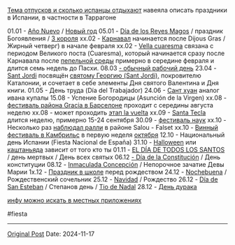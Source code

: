 [Тема отпусков и сколько испанцы отдыхают](2800.md) навеяла описать праздники в Испании, в частности в Таррагоне

01.01 - [Año Nuevo](https://es.wikipedia.org/wiki/A%C3%B1o_Nuevo) / [Новый год](1830.md)
05.01 - [Día de los Reyes Magos](https://es.wikipedia.org/wiki/Reyes_Magos#Festividad) / праздник Богоявления  / [3 короля](1853.md)
xx.02 - [Карнавал](1909.md) начинается после Dijous Gras / Жирный четверг) в начале февраля
xx.02 - [Vella cuaresma](2027.md) связана с периодом Великого поста (Cuaresma), который начинается сразу после Карнавала после [пепельной среды](968.md)  примерно в середине февраля и длится семь недель до Пасхи.
08.03 [- обычный рабочий день](992.md)
23.04 - [Sant Jordi](1150.md) посвящён [святому Георгию (Sant Jordi),](1140.md) покровителю Каталонии, и сочетает в себе элементы Дня святого Валентина и Дня книги.
01.05 - День труда (Día del Trabajador)
24.06 - [Сант хуан](1316.md) аналог ивана купалы
15.08 - Успение Богородицы (Asunción de la Virgen)
xx.08 - [фестиваль района Gracia в Барселоне](1442.md) проходит с середины августа неделю
xx.08 - может проходить [этап la vuelta](1525.md)
xx.09 - [Santa Tecla](2638.md) длится неделю, примерно 15-24 сентября
30.09 - [фестиваль наук](1609.md)
xx.10 - Несколько раз [наблюдал ралли](462.md) в районе Salou - Falset
xx.10 - [Винный фестиваль в Камбрильс](337.md) в первую неделя [октября](1646.md) 
12.10 - Национальный день Испании (Fiesta Nacional de España)
31.10 - [Halloween](2787.md) или [каштаньяда](1678.md) зависит от того кто ты
01.11 - [EL DÍA DE TODOS LOS SANTOS](2752.md) / день мертвых / День всех святых
06.12 [- Día de la Constitución](https://es.wikipedia.org/wiki/D%C3%ADa_de_la_Constituci%C3%B3n_(Espa%C3%B1a)) / День конституции 
08.12 - [Inmaculada Concepción](https://es.wikipedia.org/wiki/Inmaculada_Concepci%C3%B3n) / Непорочное зачатие Девы Марии 
1x.12 - [Праздник в школе](1793.md) перед рождеством
24.12 - [Nochebuena](https://es.wikipedia.org/wiki/Nochebuena) / Рождественский сочельник 
25.12 - [Navidad](https://es.wikipedia.org/wiki/Navidad) / Рождество 
26.12 - [Día de San Esteban](https://es.wikipedia.org/wiki/D%C3%ADa_de_San_Esteban) / Степанов день / [Tio de Nadal](775.md)
28.12 - [День дурака](1034.md)

[инфу можно искать в местных приложениях](1756.md)

#fiesta

---
[Original Post](https://t.me/lev2tarragona/2821)
Date: 2024-11-17
